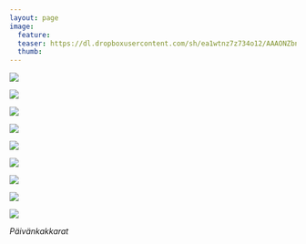 ```yaml
---
layout: page
image:
  feature:
  teaser: https://dl.dropboxusercontent.com/sh/ea1wtnz7z734o12/AAAONZbnEqXB8IAP1UD-kCUua/luontokuvat/kes%C3%A4/5/DS24185-245px%20%282%29.jpg
  thumb:
---
```


[![](https://dl.dropboxusercontent.com/sh/ea1wtnz7z734o12/AADXNjlq1yRAzWiVllRtaNiPa/luontokuvat/kes%C3%A4/5/DS24185-800px.jpg)](https://dl.dropboxusercontent.com/sh/ea1wtnz7z734o12/AADnbfwS_J757fHoY5WkdCb_a/luontokuvat/kes%C3%A4/5/DS24185.jpg)

[![](https://dl.dropboxusercontent.com/sh/ea1wtnz7z734o12/AACSdWtgSPYu-kShdjo9ACm4a/luontokuvat/kes%C3%A4/2/DSC30432-800px.jpg)](https://dl.dropboxusercontent.com/sh/ea1wtnz7z734o12/AABfVBsO7BG6l4dkz4UybMCOa/luontokuvat/kes%C3%A4/2/DSC30432.jpg)

[![](https://dl.dropboxusercontent.com/sh/ea1wtnz7z734o12/AAB79aR9DO6KZ0r47SX6xU70a/luontokuvat/kes%C3%A4/2/DSC30414-800px.jpg)](https://dl.dropboxusercontent.com/sh/ea1wtnz7z734o12/AADI7iDYaMEloNPfagxyx2Ima/luontokuvat/kes%C3%A4/2/DSC30414.jpg)

[![](https://dl.dropboxusercontent.com/sh/ea1wtnz7z734o12/AACr_UksaoHeJ4pyX618taHSa/luontokuvat/kes%C3%A4/2/DSC28561-800px.jpg)](https://dl.dropboxusercontent.com/sh/ea1wtnz7z734o12/AAB2NTXoK_AoljZQnA14CgNva/luontokuvat/kes%C3%A4/2/DSC28561.jpg)

[![](https://dl.dropboxusercontent.com/sh/ea1wtnz7z734o12/AACBMs5-DHzZmneLp8ME15Fxa/luontokuvat/kes%C3%A4/7/DS27856-800px.jpg)](https://dl.dropboxusercontent.com/sh/ea1wtnz7z734o12/AAC2rWOuAHhGroQ55bif54jAa/luontokuvat/kes%C3%A4/7/DS27856.jpg)

[![](https://dl.dropboxusercontent.com/sh/ea1wtnz7z734o12/AAC-f7CWfkWJsh1pxdznIDY8a/luontokuvat/kes%C3%A4/7/DS29599-800px.jpg)](https://dl.dropboxusercontent.com/sh/ea1wtnz7z734o12/AADmkfDhd4di0-9WcsD1T8bsa/luontokuvat/kes%C3%A4/7/DS29599.jpg)

[![](https://dl.dropboxusercontent.com/sh/ea1wtnz7z734o12/AADLSfggSNXK6c9QvQNaP7cRa/luontokuvat/kes%C3%A4/7/DS31565-800px.jpg)](https://dl.dropboxusercontent.com/sh/ea1wtnz7z734o12/AAADMLmJR6vERC1t-gey12A8a/luontokuvat/kes%C3%A4/7/DS31565.jpg)

[![](https://dl.dropboxusercontent.com/sh/ea1wtnz7z734o12/AAAruHEoviytvGNlw6ncuZoLa/luontokuvat/kes%C3%A4/7/DS31587-800px.jpg)](https://dl.dropboxusercontent.com/sh/ea1wtnz7z734o12/AAA9I2Qv5m3IIjKv-dHXcD7sa/luontokuvat/kes%C3%A4/7/DS31587.jpg)

[![](https://dl.dropboxusercontent.com/sh/ea1wtnz7z734o12/AADIivCwLhbkbJte3yMJPvywa/luontokuvat/kes%C3%A4/7/DS31573-800px.jpg)](https://dl.dropboxusercontent.com/sh/ea1wtnz7z734o12/AAAURjuc0GaK5Z-PFlBhGjgta/luontokuvat/kes%C3%A4/7/DS31573.jpg)

*Päivänkakkarat*

